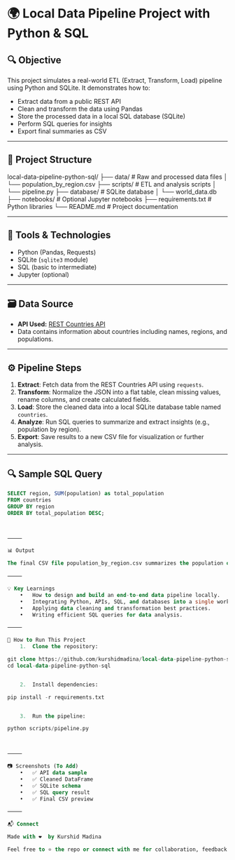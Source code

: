 # 🌍 Local Data Pipeline Project with Python & SQL

## 🔍 Objective

This project simulates a real-world ETL (Extract, Transform, Load) pipeline using Python and SQLite. It demonstrates how to:

- Extract data from a public REST API
- Clean and transform the data using Pandas
- Store the processed data in a local SQL database (SQLite)
- Perform SQL queries for insights
- Export final summaries as CSV

---

## 📁 Project Structure

local-data-pipeline-python-sql/
├── data/                # Raw and processed data files
│   └── population_by_region.csv
├── scripts/             # ETL and analysis scripts
│   └── pipeline.py
├── database/            # SQLite database
│   └── world_data.db
├── notebooks/           # Optional Jupyter notebooks
├── requirements.txt     # Python libraries
└── README.md            # Project documentation

---

## 🧰 Tools & Technologies

- Python (Pandas, Requests)
- SQLite (`sqlite3` module)
- SQL (basic to intermediate)
- Jupyter (optional)

---

## 🗃️ Data Source

- **API Used:** [REST Countries API](https://restcountries.com/v3.1/all)
- Data contains information about countries including names, regions, and populations.

---

## ⚙️ Pipeline Steps

1. **Extract**: Fetch data from the REST Countries API using `requests`.
2. **Transform**: Normalize the JSON into a flat table, clean missing values, rename columns, and create calculated fields.
3. **Load**: Store the cleaned data into a local SQLite database table named `countries`.
4. **Analyze**: Run SQL queries to summarize and extract insights (e.g., population by region).
5. **Export**: Save results to a new CSV file for visualization or further analysis.

---

## 🔍 Sample SQL Query

```sql
SELECT region, SUM(population) as total_population
FROM countries
GROUP BY region
ORDER BY total_population DESC;



⸻

📊 Output

The final CSV file population_by_region.csv summarizes the population of each region across all countries.

⸻

💡 Key Learnings
	•	How to design and build an end-to-end data pipeline locally.
	•	Integrating Python, APIs, SQL, and databases into a single workflow.
	•	Applying data cleaning and transformation best practices.
	•	Writing efficient SQL queries for data analysis.

⸻

🚀 How to Run This Project
	1.	Clone the repository:

git clone https://github.com/kurshidmadina/local-data-pipeline-python-sql.git
cd local-data-pipeline-python-sql


	2.	Install dependencies:

pip install -r requirements.txt


	3.	Run the pipeline:

python scripts/pipeline.py



⸻

📷 Screenshots (To Add)
	•	✅ API data sample
	•	✅ Cleaned DataFrame
	•	✅ SQLite schema
	•	✅ SQL query result
	•	✅ Final CSV preview

⸻

📬 Connect

Made with ❤️  by Kurshid Madina

Feel free to ⭐ the repo or connect with me for collaboration, feedback, or questions!
